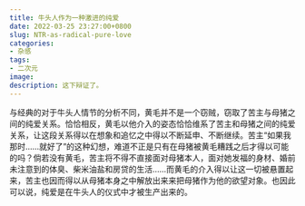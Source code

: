 ```yaml
---
title: 牛头人作为一种激进的纯爱
date: 2022-03-25 23:27:00+0800
slug: NTR-as-radical-pure-love
categories:
- 杂感
tags:
- 二次元
image:
description: 这下辩证了。
---
```


与经典的对于牛头人情节的分析不同，黄毛并不是一个窃贼，窃取了苦主与母猪之间的纯爱关系。恰恰相反，黄毛以他介入的姿态恰恰维系了苦主和母猪之间的纯爱关系，让这段关系得以在想象和追忆之中得以不断延申、不断继续。苦主“如果我那时……就好了”的这种幻想，难道不正是只有在母猪被黄毛糟践之后才得以可能的吗？倘若没有黄毛，苦主将不得不直接面对母猪本人，面对她发福的身材、婚前未注意到的体臭、柴米油盐和房贷的生活……而黄毛的介入得以让这一切被悬置起来，苦主也因而得以从母猪本身之中解放出来来把母猪作为他的欲望对象。也因此可以说，纯爱是在牛头人的仪式中才被生产出来的。